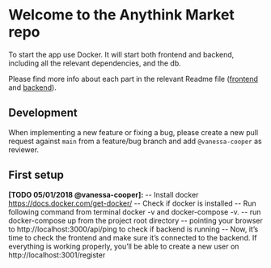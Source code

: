 # Welcome to the Anythink Market repo

To start the app use Docker. It will start both frontend and backend, including all the relevant dependencies, and the db.

Please find more info about each part in the relevant Readme file ([frontend](frontend/readme.md) and [backend](backend/README.md)).

## Development

When implementing a new feature or fixing a bug, please create a new pull request against `main` from a feature/bug branch and add `@vanessa-cooper` as reviewer.

## First setup

**[TODO 05/01/2018 @vanessa-cooper]:**
-- Install docker https://docs.docker.com/get-docker/
-- Check if docker is installed 
-- Run following command from terminal docker -v and docker-compose -v.
--  run docker-compose up from the project root directory 
--  pointing your browser to http://localhost:3000/api/ping to check if backend is running
-- Now, it’s time to check the frontend and make sure it’s connected to the backend.
    If everything is working properly, you’ll be able to create a new user on http://localhost:3001/register